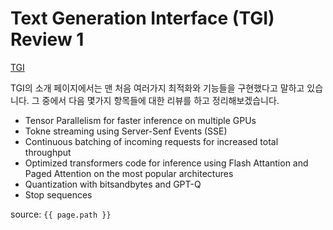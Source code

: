 # Text Generation Interface (TGI) Review 1

[TGI](https://huggingface.co/docs/text-generation-inference/index)

TGI의 소개 페이지에서는 맨 처음 여러가지 최적화와 기능들을 구현했다고 말하고 있습니다. 
그 중에서 다음 몇가지 항목들에 대한 리뷰를 하고 정리해보겠습니다.

- Tensor Parallelism for faster inference on multiple GPUs
- Tokne streaming using Server-Senf Events (SSE)
- Continuous batching of incoming requests for increased total throughput
- Optimized transformers code for inference using Flash Attantion and Paged Attention on the most popular architectures
- Quantization with bitsandbytes and GPT-Q
- Stop sequences

source: `{{ page.path }}`

